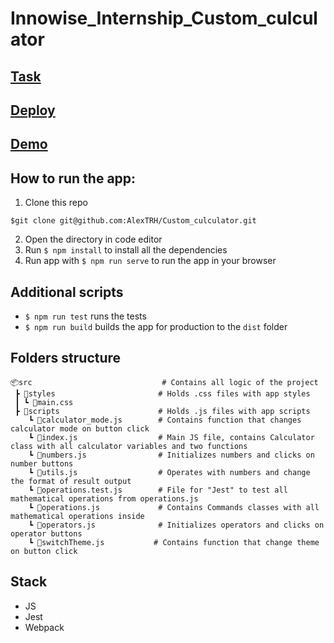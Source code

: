 # Innowise_Internship_Custom_culculator

## [Task](https://drive.google.com/file/d/15jVnBPXaZrjs99KOUxp4TGq6Inau6xq_/view)

## [Deploy](https://github.com/AlexTRH/Custom_culculator)

## [Demo](https://github.com/AlexTRH/Custom_culculator)

## How to run the app:

1. Clone this repo

```
$git clone git@github.com:AlexTRH/Custom_culculator.git
```

2. Open the directory in code editor
3. Run `$ npm install` to install all the dependencies
4. Run app with `$ npm run serve` to run the app in your browser

## Additional scripts

-   `$ npm run test` runs the tests
-   `$ npm run build` builds the app for production to the `dist` folder

## Folders structure

```
📦src                             # Contains all logic of the project
 ┣ 📂styles                       # Holds .css files with app styles
 ┃ ┗ 📜main.css
 ┣ 📂scripts                      # Holds .js files with app scripts
    ┗ 📜calculator_mode.js        # Contains function that changes calculator mode on button click
    ┗ 📜index.js                  # Main JS file, contains Calculator class with all calculator variables and two functions
    ┗ 📜numbers.js                # Initializes numbers and clicks on number buttons
    ┗ 📜utils.js                  # Operates with numbers and change the format of result output
    ┗ 📜operations.test.js        # File for "Jest" to test all mathematical operations from operations.js
    ┗ 📜operations.js             # Contains Commands classes with all mathematical operations inside
    ┗ 📜operators.js              # Initializes operators and clicks on operator buttons
    ┗ 📜switchTheme.js           # Contains function that change theme on button click

```

## Stack

-   JS
-   Jest
-   Webpack
